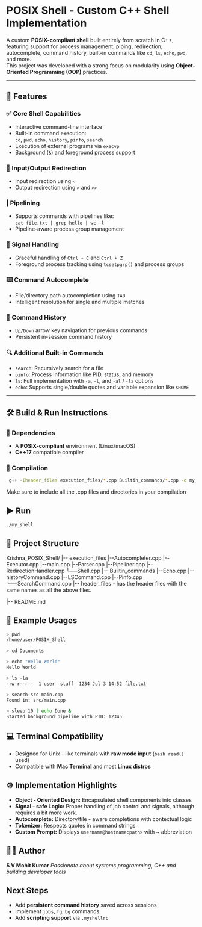 # POSIX Shell - Custom C++ Shell Implementation

A custom **POSIX-compliant shell** built entirely from scratch in C++, featuring support for process management, piping, redirection, autocomplete, command history, built-in commands like `cd`, `ls`, `echo`, `pwd`, and more.  
This project was developed with a strong focus on modularity using **Object-Oriented Programming (OOP)** practices.

---

## 🚀 Features

### ✅ Core Shell Capabilities
- Interactive command-line interface
- Built-in command execution:  
  `cd`, `pwd`, `echo`, `history`, `pinfo`, `search`
- Execution of external programs via `execvp`
- Background (`&`) and foreground process support

### 🔄 Input/Output Redirection
- Input redirection using `<`
- Output redirection using `>` and `>>`

### | Pipelining
- Supports commands with pipelines like:  
  `cat file.txt | grep hello | wc -l`
- Pipeline-aware process group management

### 🧠 Signal Handling
- Graceful handling of `Ctrl + C` and `Ctrl + Z`
- Foreground process tracking using `tcsetpgrp()` and process groups

### ⌨️ Command Autocomplete
- File/directory path autocompletion using `TAB`
- Intelligent resolution for single and multiple matches

### 📜 Command History
- `Up/Down` arrow key navigation for previous commands
- Persistent in-session command history

### 🔍 Additional Built-in Commands
- `search`: Recursively search for a file
- `pinfo`: Process information like PID, status, and memory
- `ls`: Full implementation with `-a`, `-l`, and `-al` / `-la` options
- `echo`: Supports single/double quotes and variable expansion like `$HOME`

---

## 🛠 Build & Run Instructions

### 🔧 Dependencies
- A **POSIX-compliant** environment (Linux/macOS)
- **C++17** compatible compiler

### 🧱 Compilation

```bash
 g++ -Iheader_files execution_files/*.cpp Builtin_commands/*.cpp -o my_shell

```
 
 Make sure to include all the .cpp files and directories in your compilation

 
## ▶️ Run

```bash
./my_shell

```
## 📂 Project Structure 

Krishna_POSIX_Shell/
|-- execution_files
    |--Autocompleter.cpp
    |--Executor.cpp
    |--main.cpp
    |--Parser.cpp
    |--Pipeliner.cpp
    |--RedirectionHandler.cpp
    └──Shell.cpp
|-- Builtin_commands
    |--Echo.cpp
    |--historyCommand.cpp
    |--LSCommand.cpp
    |--Pinfo.cpp
    └──SearchCommand.cpp
|-- header_files - has the header files with the same names as all the above files. 

|-- README.md

## 🧪 Example Usages

```bash
> pwd
/home/user/POSIX_Shell

> cd Documents

> echo "Hello World"
Hello World

> ls -la
-rw-r--r--  1 user  staff  1234 Jul 3 14:52 file.txt

> search src main.cpp
Found in: src/main.cpp

> sleep 10 | echo Done &
Started background pipeline with PID: 12345

```

## 💻 Terminal Compatibility
- Designed for Unix - like terminals with **raw mode input** (```bash read() ``` used)
- Compatible with **Mac Terminal** and most **Linux distros**

## ⚙️ Implementation Highlights
- **Object - Oriented Design:** Encapsulated shell components into classes
- **Signal - safe Logic:** Proper handling of job control and signals, although requires a bit more work. 
- **Autocomplete:** Directory/file - aware completions with contextual logic
- **Tokenizer:** Respects quotes in command strings
- **Custom Prompt:** Displays ```username@hostname:path>``` with ~ abbreviation

## 🧑‍💻 Author 
**S V Mohit Kumar**
*Passionate about systems programming, C++ and building developer tools*

## Next Steps 
- Add **persistent command history** saved across sessions
- Implement ```jobs```, ```fg```, ```bg``` commands.
- Add **scripting support** via ```.myshellrc```
